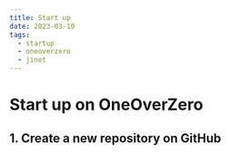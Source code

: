 ```yaml
---
title: Start up
date: 2023-03-10
tags:
  - startup
  - oneoverzero
  - jinet
---
```


# Start up on OneOverZero

## 1. Create a new repository on GitHub

